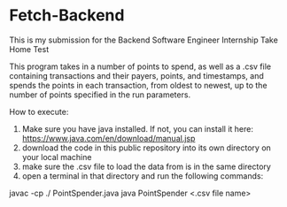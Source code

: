# Fetch-Backend
This is my submission for the Backend Software Engineer Internship Take Home Test

This program takes in a number of points to spend, as well as a .csv file containing transactions and their payers, points, and timestamps, and spends the points in each transaction, from oldest to newest, up to the number of points specified in the run parameters.

How to execute:
1. Make sure you have java installed. If not, you can install it here: https://www.java.com/en/download/manual.jsp
2. download the code in this public repository into its own directory on your local machine
3. make sure the .csv file to load the data from is in the same directory
6. open a terminal in that directory and run the following commands:

javac -cp ./ PointSpender.java
java PointSpender <Points to spend> <.csv file name>

